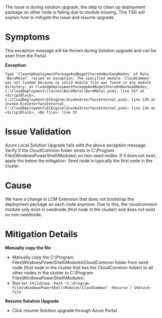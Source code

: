 The issue is during solution upgrade, the step to clean up deployment package on other node is failing due to module missing. This TSG will explain how to mitigate the issue and resume upgrade.
# Symptoms
This exception message will be thrown during Solution upgrade and can be seen from the Portal. 

**Exception**:

`Type 'CleanUpDeploymentPackageAndNugetStoreOnNonSeedNodes' of Role 'BareMetal' raised an exception: The specified module 'CloudCommon' was not loaded because no valid module file was found in any module directory. at CleanUpDeploymentPackageAndNugetStoreOnNonSeedNodes, C:\CloudDeployment\Classes\BareMetal\BareMetal.psm1: line 557 at <ScriptBlock>, C:\CloudDeployment\ECEngine\InvokeInterfaceInternal.psm1: line 139 at Invoke-EceInterfaceInternal, C:\CloudDeployment\ECEngine\InvokeInterfaceInternal.psm1: line 134 at <ScriptBlock>, <No file>: line 33`

# Issue Validation

Azure Local Solution Upgrade fails with the above exception message.
Verify if the CloudCommon folder exists in C:\Program Files\WindowsPowerShell\Modules\ on non-seed nodes. If it does not exist, apply the below the mitigation. Seed node is typically the first node in the cluster.

# Cause
We have a change in LCM Extension that does not bootstrap the deployment package on each node anymore. Due to this, the cloudcommon module only exist in seednode (first node in the cluster) and does not exist on non-seednode.  

# Mitigation Details

**Manually copy the file**

- Manually copy the C:\Program Files\WindowsPowerShell\Modules\CloudCommon folder from seed node (first node in the cluster that has the CloudCommon folder) to all other nodes in the cluster to C:\Program Files\WindowsPowerShell\Modules\
- Run ```Get-ChildItem -Path "C:\Program Files\WindowsPowerShell\Modules\CloudCommon" -Recurse | Unblock-File```

**Resume Solution Upgrade**

- Click resume Solution upgrade through Azure Portal.
